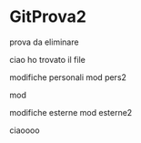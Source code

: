 # GitProva2

prova da eliminare




ciao ho trovato il file

modifiche personali
mod pers2

mod


modifiche esterne
 mod esterne2

ciaoooo
